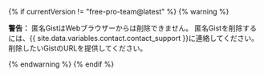{% if currentVersion != "free-pro-team@latest" %}
{% warning %}

**警告：** 匿名GistはWebブラウザーからは削除できません。 匿名Gistを削除するには、{{ site.data.variables.contact.contact_support }}に連絡してください。 削除したいGistのURLを提供してください。

{% endwarning %}
{% endif %}

